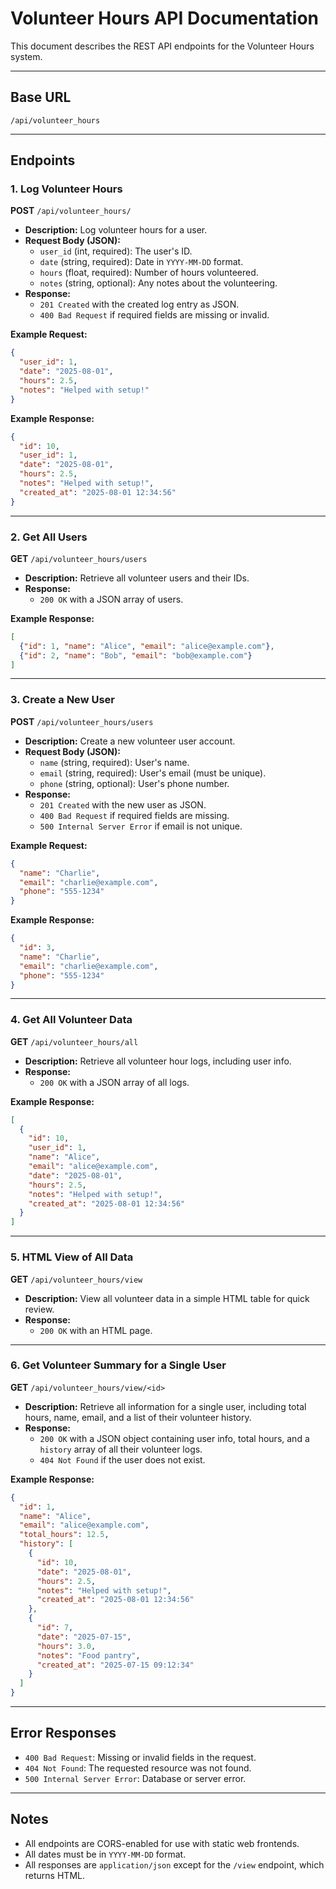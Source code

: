 # Volunteer Hours API Documentation

This document describes the REST API endpoints for the Volunteer Hours system.

---

## Base URL

    /api/volunteer_hours

---

## Endpoints

### 1. Log Volunteer Hours

**POST** `/api/volunteer_hours/`

- **Description:** Log volunteer hours for a user.
- **Request Body (JSON):**
    - `user_id` (int, required): The user's ID.
    - `date` (string, required): Date in `YYYY-MM-DD` format.
    - `hours` (float, required): Number of hours volunteered.
    - `notes` (string, optional): Any notes about the volunteering.
- **Response:**
    - `201 Created` with the created log entry as JSON.
    - `400 Bad Request` if required fields are missing or invalid.

**Example Request:**
```json
{
  "user_id": 1,
  "date": "2025-08-01",
  "hours": 2.5,
  "notes": "Helped with setup!"
}
```

**Example Response:**
```json
{
  "id": 10,
  "user_id": 1,
  "date": "2025-08-01",
  "hours": 2.5,
  "notes": "Helped with setup!",
  "created_at": "2025-08-01 12:34:56"
}
```

---

### 2. Get All Users

**GET** `/api/volunteer_hours/users`

- **Description:** Retrieve all volunteer users and their IDs.
- **Response:**
    - `200 OK` with a JSON array of users.

**Example Response:**
```json
[
  {"id": 1, "name": "Alice", "email": "alice@example.com"},
  {"id": 2, "name": "Bob", "email": "bob@example.com"}
]
```

---

### 3. Create a New User

**POST** `/api/volunteer_hours/users`

- **Description:** Create a new volunteer user account.
- **Request Body (JSON):**
    - `name` (string, required): User's name.
    - `email` (string, required): User's email (must be unique).
    - `phone` (string, optional): User's phone number.
- **Response:**
    - `201 Created` with the new user as JSON.
    - `400 Bad Request` if required fields are missing.
    - `500 Internal Server Error` if email is not unique.

**Example Request:**
```json
{
  "name": "Charlie",
  "email": "charlie@example.com",
  "phone": "555-1234"
}
```

**Example Response:**
```json
{
  "id": 3,
  "name": "Charlie",
  "email": "charlie@example.com",
  "phone": "555-1234"
}
```

---

### 4. Get All Volunteer Data

**GET** `/api/volunteer_hours/all`

- **Description:** Retrieve all volunteer hour logs, including user info.
- **Response:**
    - `200 OK` with a JSON array of all logs.

**Example Response:**
```json
[
  {
    "id": 10,
    "user_id": 1,
    "name": "Alice",
    "email": "alice@example.com",
    "date": "2025-08-01",
    "hours": 2.5,
    "notes": "Helped with setup!",
    "created_at": "2025-08-01 12:34:56"
  }
]
```

---

### 5. HTML View of All Data

**GET** `/api/volunteer_hours/view`

- **Description:** View all volunteer data in a simple HTML table for quick review.
- **Response:**
    - `200 OK` with an HTML page.

---

### 6. Get Volunteer Summary for a Single User

**GET** `/api/volunteer_hours/view/<id>`

- **Description:** Retrieve all information for a single user, including total hours, name, email, and a list of their volunteer history.
- **Response:**
    - `200 OK` with a JSON object containing user info, total hours, and a `history` array of all their volunteer logs.
    - `404 Not Found` if the user does not exist.

**Example Response:**
```json
{
  "id": 1,
  "name": "Alice",
  "email": "alice@example.com",
  "total_hours": 12.5,
  "history": [
    {
      "id": 10,
      "date": "2025-08-01",
      "hours": 2.5,
      "notes": "Helped with setup!",
      "created_at": "2025-08-01 12:34:56"
    },
    {
      "id": 7,
      "date": "2025-07-15",
      "hours": 3.0,
      "notes": "Food pantry",
      "created_at": "2025-07-15 09:12:34"
    }
  ]
}
```

---

## Error Responses

- `400 Bad Request`: Missing or invalid fields in the request.
- `404 Not Found`: The requested resource was not found.
- `500 Internal Server Error`: Database or server error.

---

## Notes
- All endpoints are CORS-enabled for use with static web frontends.
- All dates must be in `YYYY-MM-DD` format.
- All responses are `application/json` except for the `/view` endpoint, which returns HTML.
